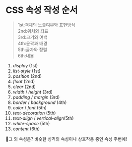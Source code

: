 # CSS 속성 작성 순서

> 1st:객체의 노출여부와 표현방식  
> 2nd:위치와 좌표  
> 3rd:크기와 여백  
> 4th:윤곽과 배경  
> 5th:글자와 정렬  
> 6th:내용

1. _display_ (1st)
2. _list-style_ (1st)
3. _position_ (2nd)
4. _float_ (2nd)
5. _clear_ (2nd)
6. _width_ / _height_ (3rd)
7. _padding_ / _margin_ (3rd)
8. _border_ / _background_ (4th)
9. _color_ / _font_ (5th)
10. _text-decoration_ (5th)
11. _text-align_ / _vertical-align_(5th)
12. _white-space_ (5th)
13. _content_ (6th)

📌그 외 속성은? 비슷한 성격의 속성이나 상호작용 중인 속성 주변에!
